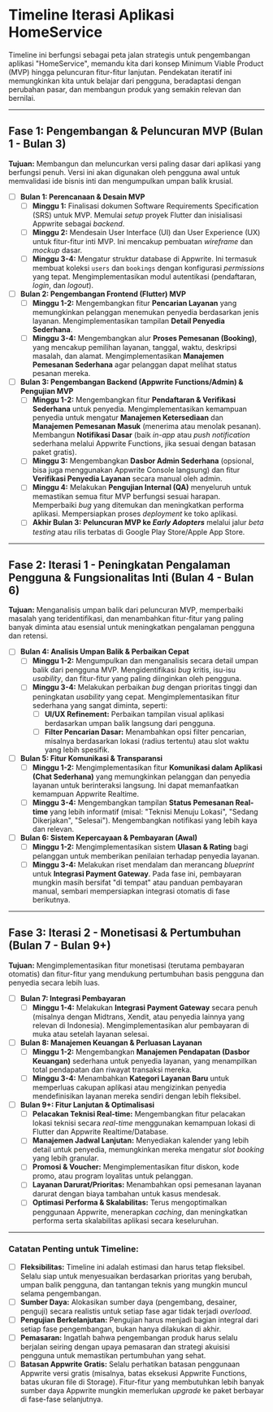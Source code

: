 # Timeline Iterasi Aplikasi HomeService

Timeline ini berfungsi sebagai peta jalan strategis untuk pengembangan aplikasi "HomeService", memandu kita dari konsep Minimum Viable Product (MVP) hingga peluncuran fitur-fitur lanjutan. Pendekatan iteratif ini memungkinkan kita untuk belajar dari pengguna, beradaptasi dengan perubahan pasar, dan membangun produk yang semakin relevan dan bernilai.

---

## Fase 1: Pengembangan & Peluncuran MVP (Bulan 1 - Bulan 3)

**Tujuan:** Membangun dan meluncurkan versi paling dasar dari aplikasi yang berfungsi penuh. Versi ini akan digunakan oleh pengguna awal untuk memvalidasi ide bisnis inti dan mengumpulkan umpan balik krusial.

- [ ] **Bulan 1: Perencanaan & Desain MVP**  
    - [ ] **Minggu 1:** Finalisasi dokumen Software Requirements Specification (SRS) untuk MVP. Memulai *setup* proyek Flutter dan inisialisasi Appwrite sebagai *backend*.  
    - [ ] **Minggu 2:** Mendesain User Interface (UI) dan User Experience (UX) untuk fitur-fitur inti MVP. Ini mencakup pembuatan *wireframe* dan *mockup* dasar.  
    - [ ] **Minggu 3-4:** Mengatur struktur database di Appwrite. Ini termasuk membuat koleksi `users` dan `bookings` dengan konfigurasi *permissions* yang tepat. Mengimplementasikan modul autentikasi (pendaftaran, *login*, dan *logout*).

- [ ] **Bulan 2: Pengembangan Frontend (Flutter) MVP**  
    - [ ] **Minggu 1-2:** Mengembangkan fitur **Pencarian Layanan** yang memungkinkan pelanggan menemukan penyedia berdasarkan jenis layanan. Mengimplementasikan tampilan **Detail Penyedia Sederhana**.  
    - [ ] **Minggu 3-4:** Mengembangkan alur **Proses Pemesanan (Booking)**, yang mencakup pemilihan layanan, tanggal, waktu, deskripsi masalah, dan alamat. Mengimplementasikan **Manajemen Pemesanan Sederhana** agar pelanggan dapat melihat status pesanan mereka.

- [ ] **Bulan 3: Pengembangan Backend (Appwrite Functions/Admin) & Pengujian MVP**  
    - [ ] **Minggu 1-2:** Mengembangkan fitur **Pendaftaran & Verifikasi Sederhana** untuk penyedia. Mengimplementasikan kemampuan penyedia untuk mengatur **Manajemen Ketersediaan** dan **Manajemen Pemesanan Masuk** (menerima atau menolak pesanan). Membangun **Notifikasi Dasar** (baik *in-app* atau *push notification* sederhana melalui Appwrite Functions, jika sesuai dengan batasan paket gratis).  
    - [ ] **Minggu 3:** Mengembangkan **Dasbor Admin Sederhana** (opsional, bisa juga menggunakan Appwrite Console langsung) dan fitur **Verifikasi Penyedia Layanan** secara manual oleh admin.  
    - [ ] **Minggu 4:** Melakukan **Pengujian Internal (QA)** menyeluruh untuk memastikan semua fitur MVP berfungsi sesuai harapan. Memperbaiki *bug* yang ditemukan dan meningkatkan performa aplikasi. Mempersiapkan proses *deployment* ke toko aplikasi.  
    - [ ] **Akhir Bulan 3:** **Peluncuran MVP ke *Early Adopters*** melalui jalur *beta testing* atau rilis terbatas di Google Play Store/Apple App Store.

---

## Fase 2: Iterasi 1 - Peningkatan Pengalaman Pengguna & Fungsionalitas Inti (Bulan 4 - Bulan 6)

**Tujuan:** Menganalisis umpan balik dari peluncuran MVP, memperbaiki masalah yang teridentifikasi, dan menambahkan fitur-fitur yang paling banyak diminta atau esensial untuk meningkatkan pengalaman pengguna dan retensi.

- [ ] **Bulan 4: Analisis Umpan Balik & Perbaikan Cepat**  
    - [ ] **Minggu 1-2:** Mengumpulkan dan menganalisis secara detail umpan balik dari pengguna MVP. Mengidentifikasi *bug* kritis, isu-isu *usability*, dan fitur-fitur yang paling diinginkan oleh pengguna.  
    - [ ] **Minggu 3-4:** Melakukan perbaikan *bug* dengan prioritas tinggi dan peningkatan *usability* yang cepat. Mengimplementasikan fitur sederhana yang sangat diminta, seperti:  
        - [ ] **UI/UX Refinement:** Perbaikan tampilan visual aplikasi berdasarkan umpan balik langsung dari pengguna.  
        - [ ] **Filter Pencarian Dasar:** Menambahkan opsi filter pencarian, misalnya berdasarkan lokasi (radius tertentu) atau slot waktu yang lebih spesifik.

- [ ] **Bulan 5: Fitur Komunikasi & Transparansi**  
    - [ ] **Minggu 1-2:** Mengimplementasikan fitur **Komunikasi dalam Aplikasi (Chat Sederhana)** yang memungkinkan pelanggan dan penyedia layanan untuk berinteraksi langsung. Ini dapat memanfaatkan kemampuan Appwrite Realtime.  
    - [ ] **Minggu 3-4:** Mengembangkan tampilan **Status Pemesanan Real-time** yang lebih informatif (misal: "Teknisi Menuju Lokasi", "Sedang Dikerjakan", "Selesai"). Mengembangkan notifikasi yang lebih kaya dan relevan.

- [ ] **Bulan 6: Sistem Kepercayaan & Pembayaran (Awal)**  
    - [ ] **Minggu 1-2:** Mengimplementasikan sistem **Ulasan & Rating** bagi pelanggan untuk memberikan penilaian terhadap penyedia layanan.  
    - [ ] **Minggu 3-4:** Melakukan riset mendalam dan merancang *blueprint* untuk **Integrasi Payment Gateway**. Pada fase ini, pembayaran mungkin masih bersifat "di tempat" atau panduan pembayaran manual, sembari mempersiapkan integrasi otomatis di fase berikutnya.

---

## Fase 3: Iterasi 2 - Monetisasi & Pertumbuhan (Bulan 7 - Bulan 9+)

**Tujuan:** Mengimplementasikan fitur monetisasi (terutama pembayaran otomatis) dan fitur-fitur yang mendukung pertumbuhan basis pengguna dan penyedia secara lebih luas.

- [ ] **Bulan 7: Integrasi Pembayaran**  
    - [ ] **Minggu 1-4:** Melakukan **Integrasi Payment Gateway** secara penuh (misalnya dengan Midtrans, Xendit, atau penyedia lainnya yang relevan di Indonesia). Mengimplementasikan alur pembayaran di muka atau setelah layanan selesai.

- [ ] **Bulan 8: Manajemen Keuangan & Perluasan Layanan**  
    - [ ] **Minggu 1-2:** Mengembangkan **Manajemen Pendapatan (Dasbor Keuangan)** sederhana untuk penyedia layanan, yang menampilkan total pendapatan dan riwayat transaksi mereka.  
    - [ ] **Minggu 3-4:** Menambahkan **Kategori Layanan Baru** untuk memperluas cakupan aplikasi atau mengizinkan penyedia mendefinisikan layanan mereka sendiri dengan lebih fleksibel.

- [ ] **Bulan 9+: Fitur Lanjutan & Optimalisasi**  
    - [ ] **Pelacakan Teknisi Real-time:** Mengembangkan fitur pelacakan lokasi teknisi secara *real-time* menggunakan kemampuan lokasi di Flutter dan Appwrite Realtime/Database.  
    - [ ] **Manajemen Jadwal Lanjutan:** Menyediakan kalender yang lebih detail untuk penyedia, memungkinkan mereka mengatur *slot booking* yang lebih granular.  
    - [ ] **Promosi & Voucher:** Mengimplementasikan fitur diskon, kode promo, atau program loyalitas untuk pelanggan.  
    - [ ] **Layanan Darurat/Prioritas:** Menambahkan opsi pemesanan layanan darurat dengan biaya tambahan untuk kasus mendesak.  
    - [ ] **Optimasi Performa & Skalabilitas:** Terus mengoptimalkan penggunaan Appwrite, menerapkan *caching*, dan meningkatkan performa serta skalabilitas aplikasi secara keseluruhan.

---

### Catatan Penting untuk Timeline:

- [ ] **Fleksibilitas:** Timeline ini adalah estimasi dan harus tetap fleksibel. Selalu siap untuk menyesuaikan berdasarkan prioritas yang berubah, umpan balik pengguna, dan tantangan teknis yang mungkin muncul selama pengembangan.  
- [ ] **Sumber Daya:** Alokasikan sumber daya (pengembang, desainer, penguji) secara realistis untuk setiap fase agar tidak terjadi *overload*.  
- [ ] **Pengujian Berkelanjutan:** Pengujian harus menjadi bagian integral dari setiap fase pengembangan, bukan hanya dilakukan di akhir.  
- [ ] **Pemasaran:** Ingatlah bahwa pengembangan produk harus selalu berjalan seiring dengan upaya pemasaran dan strategi akuisisi pengguna untuk memastikan pertumbuhan yang sehat.  
- [ ] **Batasan Appwrite Gratis:** Selalu perhatikan batasan penggunaan Appwrite versi gratis (misalnya, batas eksekusi Appwrite Functions, batas ukuran file di Storage). Fitur-fitur yang membutuhkan lebih banyak sumber daya Appwrite mungkin memerlukan *upgrade* ke paket berbayar di fase-fase selanjutnya.

